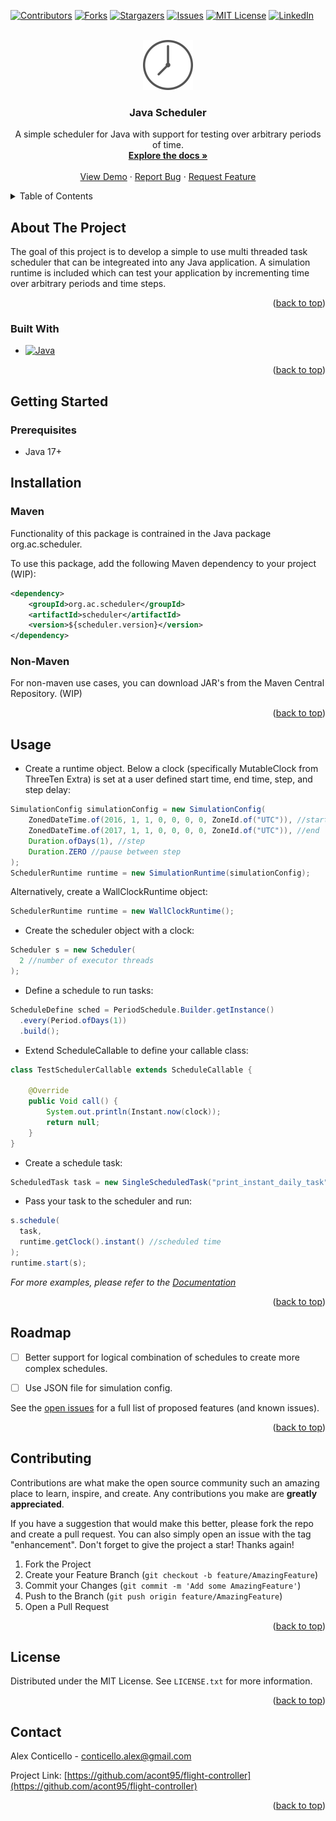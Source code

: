 <!-- Improved compatibility of back to top link: See: https://github.com/othneildrew/Best-README-Template/pull/73 -->
<a name="readme-top"></a>
<!--
*** Thanks for checking out the Best-README-Template. If you have a suggestion
*** that would make this better, please fork the repo and create a pull request
*** or simply open an issue with the tag "enhancement".
*** Don't forget to give the project a star!
*** Thanks again! Now go create something AMAZING! :D
-->



<!-- PROJECT SHIELDS -->
<!--
*** I'm using markdown "reference style" links for readability.
*** Reference links are enclosed in brackets [ ] instead of parentheses ( ).
*** See the bottom of this document for the declaration of the reference variables
*** for contributors-url, forks-url, etc. This is an optional, concise syntax you may use.
*** https://www.markdownguide.org/basic-syntax/#reference-style-links
-->
[![Contributors][contributors-shield]][contributors-url]
[![Forks][forks-shield]][forks-url]
[![Stargazers][stars-shield]][stars-url]
[![Issues][issues-shield]][issues-url]
[![MIT License][license-shield]][license-url]
[![LinkedIn][linkedin-shield]][linkedin-url]



<!-- PROJECT LOGO -->
<br />
<div align="center">
  <a href="https://github.com/acont95/scheduler">
    <img src="images/flat-g997b39d5c_640.png" alt="Logo" width="80">
  </a>

<h3 align="center">Java Scheduler</h3>

  <p align="center">
    A simple scheduler for Java with support for testing over arbitrary periods of time. 
    <br />
    <a href="https://github.com/acont95/flight-controller"><strong>Explore the docs »</strong></a>
    <br />
    <br />
    <a href="https://github.com/acont95/flight-controller">View Demo</a>
    ·
    <a href="https://github.com/acont95/flight-controller/issues">Report Bug</a>
    ·
    <a href="https://github.com/acont95/flight-controller/issues">Request Feature</a>
  </p>
</div>



<!-- TABLE OF CONTENTS -->
<details>
  <summary>Table of Contents</summary>
  <ol>
    <li>
      <a href="#about-the-project">About The Project</a>
      <ul>
        <li><a href="#built-with">Built With</a></li>
      </ul>
    </li>
    <li>
      <a href="#getting-started">Getting Started</a>
      <ul>
        <li><a href="#prerequisites">Prerequisites</a></li>
        <li><a href="#installation">Installation</a></li>
      </ul>
    </li>
    <li><a href="#usage">Usage</a></li>
    <li><a href="#roadmap">Roadmap</a></li>
    <li><a href="#contributing">Contributing</a></li>
    <li><a href="#license">License</a></li>
    <li><a href="#contact">Contact</a></li>
    <li><a href="#acknowledgments">Acknowledgments</a></li>
  </ol>
</details>



<!-- ABOUT THE PROJECT -->
## About The Project

<!-- ![Product Name Screen Shot][product-screenshot] -->

The goal of this project is to develop a simple to use multi threaded task scheduler that can be integreated into any Java application. A simulation runtime is included which can test your application by incrementing time over arbitrary periods and time steps. 

<p align="right">(<a href="#readme-top">back to top</a>)</p>



### Built With

* [![Java][Java]][Java-url]

<p align="right">(<a href="#readme-top">back to top</a>)</p>



<!-- GETTING STARTED -->
## Getting Started


### Prerequisites


* Java 17+

## Installation

### Maven

Functionality of this package is contrained in the Java package org.ac.scheduler.

To use this package, add the following Maven dependency to your project (WIP):

```xml
<dependency>
    <groupId>org.ac.scheduler</groupId>
    <artifactId>scheduler</artifactId>
    <version>${scheduler.version}</version>
</dependency>
```

### Non-Maven

For non-maven use cases, you can download JAR's from the Maven Central Repository. (WIP)
<p align="right">(<a href="#readme-top">back to top</a>)</p>



<!-- USAGE EXAMPLES -->
## Usage
* Create a runtime object. Below a clock (specifically MutableClock from ThreeTen Extra) is set at a user defined start time, end time, step, and step delay:
```java
SimulationConfig simulationConfig = new SimulationConfig(
    ZonedDateTime.of(2016, 1, 1, 0, 0, 0, 0, ZoneId.of("UTC")), //start
    ZonedDateTime.of(2017, 1, 1, 0, 0, 0, 0, ZoneId.of("UTC")), //end
    Duration.ofDays(1), //step
    Duration.ZERO //pause between step
);
SchedulerRuntime runtime = new SimulationRuntime(simulationConfig);
```

Alternatively, create a WallClockRuntime object: 

```java
SchedulerRuntime runtime = new WallClockRuntime();
```

* Create the scheduler object with a clock:
```java
Scheduler s = new Scheduler(
  2 //number of executor threads
);
```

* Define a schedule to run tasks:
```java
ScheduleDefine sched = PeriodSchedule.Builder.getInstance()
  .every(Period.ofDays(1))
  .build();
```

* Extend ScheduleCallable to define your callable class:
```java
class TestSchedulerCallable extends ScheduleCallable {

    @Override
    public Void call() {
        System.out.println(Instant.now(clock));
        return null;
    }
}
```

* Create a schedule task:
```java
ScheduledTask task = new SingleScheduledTask("print_instant_daily_task", new TestSchedulerCallable(), sched);

```

* Pass your task to the scheduler and run:
```java
s.schedule(
  task,
  runtime.getClock().instant() //scheduled time
);
runtime.start(s);
```

_For more examples, please refer to the [Documentation](https://example.com)_

<p align="right">(<a href="#readme-top">back to top</a>)</p>



<!-- ROADMAP -->
## Roadmap

- [ ] Better support for logical combination of schedules to create more complex schedules.
- [ ] Use JSON file for simulation config.


See the [open issues](https://github.com/acont95/flight-controller/issues) for a full list of proposed features (and known issues).

<p align="right">(<a href="#readme-top">back to top</a>)</p>



<!-- CONTRIBUTING -->
## Contributing

Contributions are what make the open source community such an amazing place to learn, inspire, and create. Any contributions you make are **greatly appreciated**.

If you have a suggestion that would make this better, please fork the repo and create a pull request. You can also simply open an issue with the tag "enhancement".
Don't forget to give the project a star! Thanks again!

1. Fork the Project
2. Create your Feature Branch (`git checkout -b feature/AmazingFeature`)
3. Commit your Changes (`git commit -m 'Add some AmazingFeature'`)
4. Push to the Branch (`git push origin feature/AmazingFeature`)
5. Open a Pull Request

<p align="right">(<a href="#readme-top">back to top</a>)</p>



<!-- LICENSE -->
## License

Distributed under the MIT License. See `LICENSE.txt` for more information.

<p align="right">(<a href="#readme-top">back to top</a>)</p>



<!-- CONTACT -->
## Contact

Alex Conticello - conticello.alex@gmail.com

Project Link: [https://github.com/acont95/flight-controller](https://github.com/acont95/flight-controller)



<p align="right">(<a href="#readme-top">back to top</a>)</p>



<!-- MARKDOWN LINKS & IMAGES -->
<!-- https://www.markdownguide.org/basic-syntax/#reference-style-links -->
[contributors-shield]: https://img.shields.io/github/contributors/acont95/flight-controller.svg?style=for-the-badge
[contributors-url]: https://github.com/acont95/flight-controller/graphs/contributors
[forks-shield]: https://img.shields.io/github/forks/acont95/flight-controller.svg?style=for-the-badge
[forks-url]: https://github.com/acont95/flight-controller/network/members
[stars-shield]: https://img.shields.io/github/stars/acont95/flight-controller.svg?style=for-the-badge
[stars-url]: https://github.com/acont95/flight-controller/stargazers
[issues-shield]: https://img.shields.io/github/issues/acont95/flight-controller.svg?style=for-the-badge
[issues-url]: https://github.com/acont95/flight-controller/issues
[license-shield]: https://img.shields.io/github/license/acont95/flight-controller.svg?style=for-the-badge
[license-url]: https://github.com/acont95/flight-controller/blob/master/LICENSE.txt
[linkedin-shield]: https://img.shields.io/badge/-LinkedIn-black.svg?style=for-the-badge&logo=linkedin&colorB=555
[linkedin-url]: https://linkedin.com/in/alex-conticello-8555bb101
[product-screenshot]: images/air-drone-icon.png

[Java]: https://img.shields.io/badge/-java-blue?style=for-the-badge&logo=java&logoColor=white
[Java-url]: https://www.java.com/en/